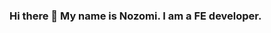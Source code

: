 ### Hi there 👋 My name is Nozomi. I am a FE developer.


<!-- 🌐 Please visit my website at https://nozomione.online. Thank you 🙂 -->

<!--
**nozomione/nozomione** is a ✨ _special_ ✨ repository because its `README.md` (this file) appears on your GitHub profile.
![](https://komarev.com/ghpvc/?username=nozomione&color=lightgray)
Here are some ideas to get you started:

- 🔭 I’m currently working on ...
- 🌱 I’m currently learning ...
- 👯 I’m looking to collaborate on ...
- 🤔 I’m looking for help with ...
- 💬 Ask me about ...
- 📫 How to reach me: ...
- 😄 Pronouns: ...
- ⚡ Fun fact: ...
-->
